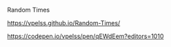 Random Times

https://vpelss.github.io/Random-Times/

https://codepen.io/vpelss/pen/qEWdEem?editors=1010
